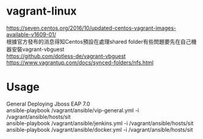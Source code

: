 # vagrant-linux


https://seven.centos.org/2016/10/updated-centos-vagrant-images-available-v1609-01/
<br/>根據官方發布的消息得知Centos預設在處理shared folder有些問題要先在自己機器安裝vagrant-vbguest
<br/>https://github.com/dotless-de/vagrant-vbguest<br/>
https://www.vagrantup.com/docs/synced-folders/nfs.html

Usage
========================



General Deploying Jboss EAP 7.0
<br/>
ansible-playbook  /vagrant/ansible/vip-general.yml  -i /vagrant/ansible/hosts/sit
<br/>
ansible-playbook /vagrant/ansible/jenkins.yml -i /vagrant/ansible/hosts/sit
<br/>
ansible-playbook /vagrant/ansible/docker.yml -i /vagrant/ansible/hosts/sit

